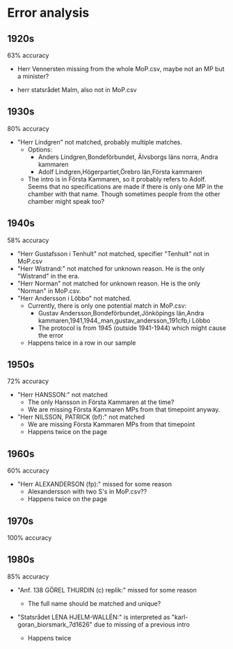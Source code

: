 # Error analysis

## 1920s

63% accuracy

- Herr Vennersten missing from the whole MoP.csv, maybe not an MP but a minister?

- herr statsrådet Malm, also not in MoP.csv

## 1930s

80% accuracy

- "Herr Lindgren" not matched, probably multiple matches.
	- Options:
		- Anders Lindgren,Bondeförbundet, Älvsborgs läns norra, Andra kammaren
		- Adolf Lindgren,Högerpartiet,Örebro län,Första kammaren
	- The intro is in Första Kammaren, so it probably refers to Adolf. Seems that no specifications are made if there is only one MP in the chamber with that name. Though sometimes people from the other chamber might speak too?

## 1940s

58% accuracy

- "Herr Gustafsson i Tenhult" not matched, specifier "Tenhult" not in MoP.csv
- "Herr Wistrand:" not matched for unknown reason. He is the only "Wistrand" in the era.
- "Herr Norman" not matched for unknown reason. He is the only "Norman" in MoP.csv.
- "Herr Andersson i Löbbo" not matched.
	- Currently, there is only one potential match in MoP.csv:
		- Gustav Andersson,Bondeförbundet,Jönköpings län,Andra kammaren,1941,1944,,man,gustav_andersson_191cfb,i Löbbo
		- The protocol is from 1945 (outside 1941-1944) which might cause the error
	- Happens twice in a row in our sample

## 1950s

72% accuracy

- "Herr HANSSON:" not matched
	- The only Hansson in Första Kammaren at the time?
	- We are missing Första Kammaren MPs from that timepoint anyway.
- "Herr NILSSON, PATRICK (bf):" not matched
	- We are missing Första Kammaren MPs from that timepoint
	- Happens twice on the page

## 1960s

60% accuracy

- "Herr ALEXANDERSON (fp):" missed for some reason
	- Alexandersson with two S's in MoP.csv??
	- Happens twice on the page

## 1970s

100% accuracy

## 1980s

85% accuracy

- "Anf. 138 GÖREL THURDIN (c) replik:" missed for some reason
	- The full name should be matched and unique?

- "Statsrådet LENA HJELM-WALLÉN:" is interpreted as "karl-goran_biorsmark_7d1626" due to missing of a previous intro
	- Happens twice
